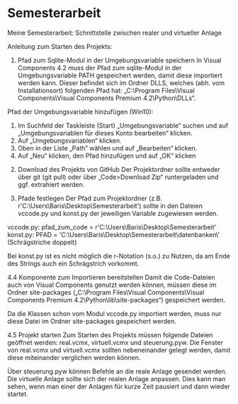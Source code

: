 # Semesterarbeit
Meine Semesterarbeit: Schnittstelle zwischen realer und virtueller Anlage

Anleitung zum Starten des Projekts:
1) Pfad zum Sqlite-Modul in der Umgebungsvariable speichern
In Visual Components 4.2 muss der Pfad zum sqlite-Modul in der Umgebungsvariable PATH gespeichert werden, damit diese importiert werden kann. Dieser befindet sich im Ordner DLLS, welches (abh. vom Installationsort) folgenden Pfad hat: „C:\Program Files\Visual Components\Visual Components Premium 4.2\Python\DLLs“.

Pfad der Umgebungsvariable hinzufügen (Win10):
1.	Im Suchfeld der Taskleiste (Start) „Umgebungsvariable“ suchen und auf „Umgebungsvariablen für dieses Konto bearbeiten“ klicken.
2.	Auf „Umgebungsvariablen“ klicken.
3.	Oben in der Liste „Path“ wählen und auf „Bearbeiten“ klicken.
4.	Auf „Neu“ klicken, den Pfad hinzufügen und auf „OK“ klicken

2) Download des Projekts von GitHub
Der Projektordner sollte entweder über git (git pull) oder über „Code>Download Zip“ runtergeladen und ggf. extrahiert werden.

3) Pfade festlegen
Der Pfad zum Projektordner (z.B. r'C:\Users\Baris\Desktop\Semesterarbeit') sollte in den Dateien vccode.py und konst.py der jeweiligen Variable zugewiesen werden.

vccode.py: pfad_zum_code = r'C:\Users\Baris\Desktop\Semesterarbeit'
konst.py: PFAD = 'C:\\Users\\Baris\\Desktop\\Semesterarbeit\\datenbanken\\' (Schrägstriche doppelt)

Bei konst.py ist es nicht möglich die r-Notation (s.o.) zu Nutzen, da am Ende des Strings auch ein Schrägstrich vorkommt.

4.4 Komponente zum Importieren bereitstellen
Damit die Code-Dateien auch von Visual Components genutzt werden können, müssen diese im Ordner site-packages („C:\Program Files\Visual Components\Visual Components Premium 4.2\Python\lib\site-packages“) gespeichert werden.

Da die Klassen schon vom Modul vccode.py importiert werden, muss nur diese Datei im Ordner site-packages gespeichert werden.

4.5 Projekt starten
Zum Starten des Projekts müssen folgende Dateien geöffnet werden: real.vcmx, virtuell.vcmx und steuerung.pyw. Die Fenster von real.vcmx und virtuell.vcmx sollten nebeneinander gelegt werden, damit diese miteinander verglichen werden können.

Über steuerung.pyw können Befehle an die reale Anlage gesendet werden. Die virtuelle Anlage sollte sich der realen Anlage anpassen. Dies kann man sehen, wenn man einer der Anlagen für kurze Zeit pausiert und dann wieder startet.


